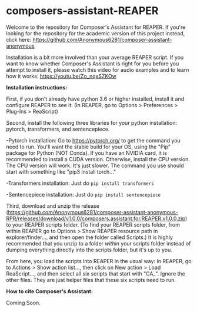 # composers-assistant-REAPER
Welcome to the repository for Composer's Assistant for REAPER. If you're looking for the repository for the academic version of this project instead, click here: https://github.com/Anonymous6281/composer-assistant-anonymous

Installation is a bit more involved than your average REAPER script. If you want to know whether Composer's Assistant is right for you before you attempt to install it, please watch this video for audio examples and to learn how it works: https://youtu.be/Zo_nqxSZKOw

**Installation instructions:**

First, if you don't already have python 3.6 or higher installed, install it and configure REAPER to see it. (In REAPER, go to Options > Preferences > Plug-Ins > ReaScript)

Second, install the following three libraries for your python installation: pytorch, transformers, and sentencepiece.

-Pytorch installation: Go to https://pytorch.org/ to get the command you need to run. You'll want the stable build for your OS, using the "Pip" package for Python (NOT Conda). If you have an NVIDIA card, it is recommended to install a CUDA version. Otherwise, install the CPU version. The CPU version will work. It's just slower. The command you use should start with something like "pip3 install torch..."

-Transformers installation: Just do ``pip install transformers``

-Sentencepiece installation: Just do ``pip install sentencepiece``

Third, download and unzip the release (https://github.com/Anonymous6281/composer-assistant-anonymous-RPR/releases/download/v1.0.0/composers.assistant.for.REAPER.v1.0.0.zip) to your REAPER scripts folder. (To find your REAPER scripts folder, from within REAPER go to Options > Show REAPER resource path in explorer/finder..., and then open the folder called Scripts.) It is highly recommended that you unzip to a folder *within* your scripts folder instead of dumping everything directly into the scripts folder, but it's up to you.

From here, you load the scripts into REAPER in the usual way: In REAPER, go to Actions > Show action list..., then click on New action > Load ReaScript..., and then select all six scripts that start with "CA_". Ignore the other files. They are just helper files that these six scripts need to run.

**How to cite Composer's Assistant:**

Coming Soon.
